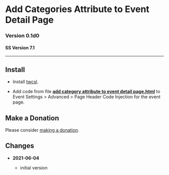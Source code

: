 # Add Categories Attribute to Event Detail Page

### Version 0.1d0

#### SS Version 7.1

---

## Install

* Install
  [twcsl](https://github.com/tomsWebConsulting/twcsl#install-options).
  
* Add code from file
  **[add category attribute to event detail page.html](add%20category%20attribute%20to%20event%20detail%20page.html#L1)**
  to Event Settings > Advanced > Page Header Code Injection for the event page.

## Make a Donation

Please consider
[making a donation](https://github.com/tomsWebConsulting/twcsl#make-a-donation).

## Changes

<!-- * **2021-05-19**

  * added a choice of paragraph styles
  * user can set store url slug
  * bumped version to 0.2d0
  -->
* **2021-06-04**

  * initial version
